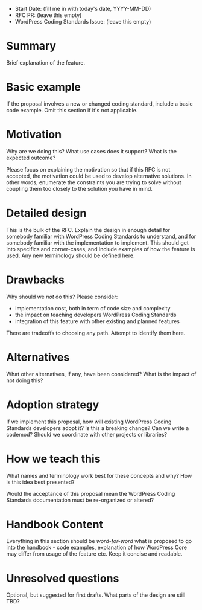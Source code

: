 - Start Date: (fill me in with today's date, YYYY-MM-DD)
- RFC PR: (leave this empty)
- WordPress Coding Standards Issue: (leave this empty)

# Summary

Brief explanation of the feature.

# Basic example

If the proposal involves a new or changed coding standard, include a basic code 
example. Omit this section if it's not applicable.

# Motivation

Why are we doing this? What use cases does it support? What is the expected
outcome?

Please focus on explaining the motivation so that if this RFC is not accepted,
the motivation could be used to develop alternative solutions. In other words,
enumerate the constraints you are trying to solve without coupling them too
closely to the solution you have in mind.

# Detailed design

This is the bulk of the RFC. Explain the design in enough detail for somebody
familiar with WordPress Coding Standards to understand, and for somebody 
familiar with the implementation to implement. This should get into specifics 
and corner-cases, and include examples of how the feature is used. Any new 
terminology should be defined here.

# Drawbacks

Why should we *not* do this? Please consider:

- implementation cost, both in term of code size and complexity
- the impact on teaching developers WordPress Coding Standards
- integration of this feature with other existing and planned features

There are tradeoffs to choosing any path. Attempt to identify them here.

# Alternatives

What other alternatives, if any, have been considered? What is the impact of 
not doing this?

# Adoption strategy

If we implement this proposal, how will existing WordPress Coding Standards
developers adopt it? Is this a breaking change? Can we write a codemod? Should 
we coordinate with other projects or libraries?

# How we teach this

What names and terminology work best for these concepts and why? How is this
idea best presented? 

Would the acceptance of this proposal mean the WordPress Coding Standards 
documentation must be re-organized or altered? 

# Handbook Content

Everything in this section should be _word-for-word_ what is proposed to go into the handbook - code examples, explanation of how WordPress Core may differ from usage of the feature etc. Keep it concise and readable.

# Unresolved questions

Optional, but suggested for first drafts. What parts of the design are still
TBD?
